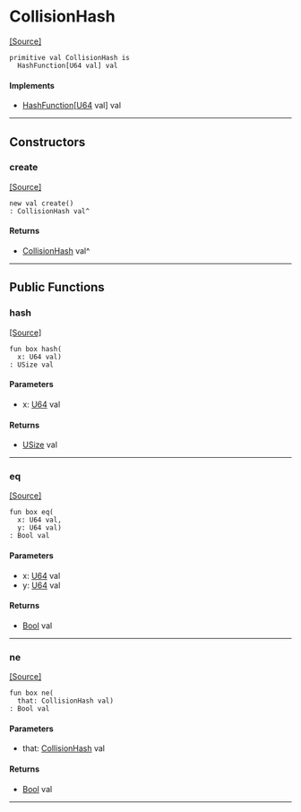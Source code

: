 # CollisionHash
<span class="source-link">[[Source]](src/collections-persistent/_test.md#L341)</span>
```pony
primitive val CollisionHash is
  HashFunction[U64 val] val
```

#### Implements

* [HashFunction](collections-HashFunction.md)\[[U64](builtin-U64.md) val\] val

---

## Constructors

### create
<span class="source-link">[[Source]](src/collections-persistent/_test.md#L341)</span>


```pony
new val create()
: CollisionHash val^
```

#### Returns

* [CollisionHash](collections-persistent-CollisionHash.md) val^

---

## Public Functions

### hash
<span class="source-link">[[Source]](src/collections-persistent/_test.md#L342)</span>


```pony
fun box hash(
  x: U64 val)
: USize val
```
#### Parameters

*   x: [U64](builtin-U64.md) val

#### Returns

* [USize](builtin-USize.md) val

---

### eq
<span class="source-link">[[Source]](src/collections-persistent/_test.md#L343)</span>


```pony
fun box eq(
  x: U64 val,
  y: U64 val)
: Bool val
```
#### Parameters

*   x: [U64](builtin-U64.md) val
*   y: [U64](builtin-U64.md) val

#### Returns

* [Bool](builtin-Bool.md) val

---

### ne
<span class="source-link">[[Source]](src/collections-persistent/_test.md#L342)</span>


```pony
fun box ne(
  that: CollisionHash val)
: Bool val
```
#### Parameters

*   that: [CollisionHash](collections-persistent-CollisionHash.md) val

#### Returns

* [Bool](builtin-Bool.md) val

---

